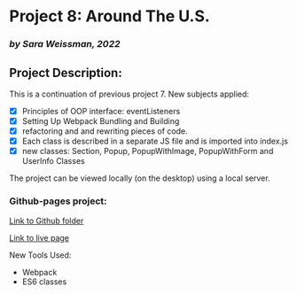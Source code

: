# Project 8: Around The U.S.
### *by Sara Weissman, 2022*

## Project Description:
This is a continuation of previous project 7. New subjects applied: 

- [x] Principles of OOP interface: eventListeners
- [x] Setting Up Webpack Bundling and Building
- [x] refactoring and and rewriting pieces of code.
- [x] Each class is described in a separate JS file and is imported into index.js
- [x] new classes:  Section, Popup, PopupWithImage, PopupWithForm and UserInfo Classes

The project can be viewed locally (on the desktop) using a local server.

### Github-pages project:

[Link to Github folder](https://github.com/SaraW011/Yandex-Practicum-Around-the-US-Project-8)

[Link to live page](https://saraw011.github.io/Project-8-no-webpack/)

New Tools Used:
* Webpack
* ES6 classes
